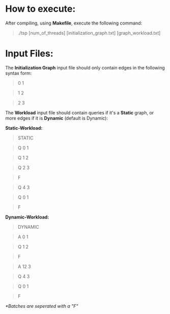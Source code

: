 # How to execute:
After compiling, using __Makefile__, execute the following command:

>./tsp \[num_of_threads] \[initialization_graph.txt] [graph_workload.txt]

# Input Files:
The __Initialization Graph__ input file should only contain edges in the following syntax form:

>0 1

>1 2

>2 3

The __Workload__ input file should contain queries if it's a __Static__ graph, or more edges if it is __Dynamic__ (default is Dynamic):

__Static-Workload:__

>STATIC

>Q 0 1

>Q 1 2

>Q 2 3

>F

>Q 4 3

>Q 0 1

>F

__Dynamic-Workload:__

>DYNAMIC

>A 0 1

>Q 1 2

>F

>A 12 3

>Q 4 3

>Q 0 1

>F

_\*Batches are seperated with a "F"_
